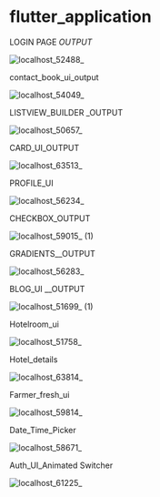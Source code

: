 # flutter_application

LOGIN PAGE _OUTPUT_

![localhost_52488_](https://user-images.githubusercontent.com/108115666/198061065-c1ecc84d-ad89-4178-bed7-d1b691624ef3.png)

contact_book_ui_output

![localhost_54049_](https://user-images.githubusercontent.com/108115666/198844588-0ca2895d-061d-4545-8ddb-695ac3548229.png)

LISTVIEW_BUILDER _OUTPUT

![localhost_50657_](https://user-images.githubusercontent.com/108115666/199189685-7c1cccfc-4504-4e19-9b01-f23f1aee26dc.png)

CARD_UI_OUTPUT

![localhost_63513_](https://user-images.githubusercontent.com/108115666/199467175-51c6e333-a834-4ead-a890-cdf25ec87e69.png)

PROFILE_UI

![localhost_56234_](https://user-images.githubusercontent.com/108115666/200021446-0397b1fc-51e0-44dd-8423-89ce16db4800.png)

CHECKBOX_OUTPUT

![localhost_59015_ (1)](https://user-images.githubusercontent.com/108115666/200763814-86251d80-841a-40b5-a1e6-8f049b7cbed6.png)

GRADIENTS__OUTPUT

![localhost_56283_](https://user-images.githubusercontent.com/108115666/202367448-dd4846da-4ecd-4738-b88f-3abb8c7adefd.png)

BLOG_UI __OUTPUT

![localhost_51699_ (1)](https://user-images.githubusercontent.com/108115666/202515509-8b860b65-295f-408e-b21f-8752d7e8e6f8.png)

Hotelroom_ui

![localhost_51758_](https://user-images.githubusercontent.com/108115666/202839976-c8141985-f604-410b-a82a-85842b99f7ac.png)

Hotel_details

![localhost_63814_](https://user-images.githubusercontent.com/108115666/203920260-3799e72e-6df8-4624-b9d4-18dbd50784d8.png)

Farmer_fresh_ui

![localhost_59814_](https://user-images.githubusercontent.com/108115666/202975877-1276addd-8aa2-44f1-b27a-358c956d3a52.png)

Date_Time_Picker

![localhost_58671_](https://user-images.githubusercontent.com/108115666/203233658-8e220f80-3486-49ca-aba9-d7d97c0cc464.png)

Auth_UI_Animated Switcher

![localhost_61225_](https://user-images.githubusercontent.com/108115666/203572116-7b77f7f8-800c-41e0-86ea-0ce75452164b.png)














